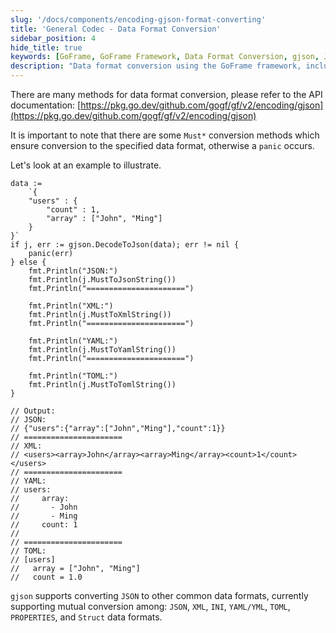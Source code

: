 ```yaml
---
slug: '/docs/components/encoding-gjson-format-converting'
title: 'General Codec - Data Format Conversion'
sidebar_position: 4
hide_title: true
keywords: [GoFrame, GoFrame Framework, Data Format Conversion, gjson, JSON, XML, YAML, TOML, Codec, API Documentation]
description: "Data format conversion using the GoFrame framework, including mutual conversion among JSON, XML, YAML, TOML, and other formats, with an example code provided. Using the gjson library, the Must* methods can ensure safe data format conversion."
---
```


There are many methods for data format conversion, please refer to the API documentation: [https://pkg.go.dev/github.com/gogf/gf/v2/encoding/gjson](https://pkg.go.dev/github.com/gogf/gf/v2/encoding/gjson)

It is important to note that there are some `Must*` conversion methods which ensure conversion to the specified data format, otherwise a `panic` occurs.

Let's look at an example to illustrate.

```
data :=
    `{
    "users" : {
        "count" : 1,
        "array" : ["John", "Ming"]
    }
}`
if j, err := gjson.DecodeToJson(data); err != nil {
    panic(err)
} else {
    fmt.Println("JSON:")
    fmt.Println(j.MustToJsonString())
    fmt.Println("======================")

    fmt.Println("XML:")
    fmt.Println(j.MustToXmlString())
    fmt.Println("======================")

    fmt.Println("YAML:")
    fmt.Println(j.MustToYamlString())
    fmt.Println("======================")

    fmt.Println("TOML:")
    fmt.Println(j.MustToTomlString())
}

// Output:
// JSON:
// {"users":{"array":["John","Ming"],"count":1}}
// ======================
// XML:
// <users><array>John</array><array>Ming</array><count>1</count></users>
// ======================
// YAML:
// users:
//     array:
//       - John
//       - Ming
//     count: 1
//
// ======================
// TOML:
// [users]
//   array = ["John", "Ming"]
//   count = 1.0
```

`gjson` supports converting `JSON` to other common data formats, currently supporting mutual conversion among: `JSON`, `XML`, `INI`, `YAML/YML`, `TOML`, `PROPERTIES`, and `Struct` data formats.
